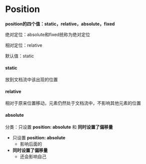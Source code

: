 # Position

**position的四个值：static，relative，absolute，fixed**

绝对定位：absolute和fixed统称为绝对定位

相对定位：relative

默认值：static



#### static

放到文档流中该出现的位置



#### relative

相对于原来位置移动，元素仍然处于文档流中，不影响其他元素的位置



#### absolute

分类：只设置 **position: absolute** 和 **同时设置了偏移量**

- 只设置 **position: absolute**
  - 影响后面的
- **同时设置了偏移量**
  - 还会影响自己